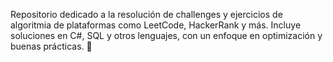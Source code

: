 Repositorio dedicado a la resolución de challenges y ejercicios de algoritmia de plataformas como LeetCode, HackerRank y más. Incluye soluciones en C#, SQL y otros lenguajes, con un enfoque en optimización y buenas prácticas. 🚀
